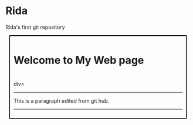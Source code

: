 # Rida
Rida's first git repository
<!Name :Rida Mujawar
  Enrollment no:2406128
Practical no💯>
<!DOCTYPE html>
<html>
<head>
<title> Web Page in HTML </title>
<style>
div {
border: 2px solid black;
padding: 10px;
margin: 10px;
}
</style>
</head>
<body>
 <div>
<h1> Welcome to My Web page <h1>
</h1>div>
<hr>
<p> This is a paragraph edited from git hub.</p>
 <hr>
</body>
</html>

